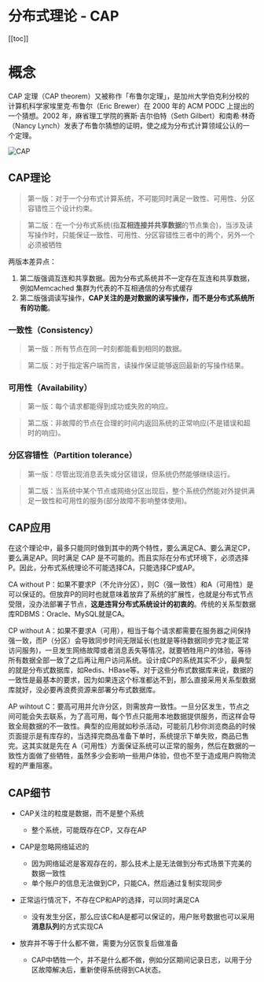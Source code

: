# 分布式理论 - CAP

[[toc]]

# 概念

CAP 定理（CAP theorem）又被称作「布鲁尔定理」，是加州大学伯克利分校的计算机科学家埃里克·布鲁尔（Eric Brewer）在 2000 年的 ACM PODC 上提出的一个猜想。2002 年，麻省理工学院的赛斯·吉尔伯特（Seth Gilbert）和南希·林奇（Nancy Lynch）发表了布鲁尔猜想的证明，使之成为分布式计算领域公认的一个定理。

![CAP](/_images/method/theory/CAP.png)

## CAP理论

> 第一版：对于一个分布式计算系统，不可能同时满足一致性、可用性、分区容错性三个设计约束。

> 第二版：在一个分布式系统(指**互相连接并共享数据**的节点集合)，当涉及读写操作时，只能保证一致性、可用性、分区容错性三者中的两个，另外一个必须被牺牲

两版本差异点：

1. 第二版强调互连和共享数据。因为分布式系统并不一定存在互连和共享数据，例如Memcached 集群为代表的不互相通信的分布式缓存
2. 第二版强调读写操作，**CAP关注的是对数据的读写操作，而不是分布式系统所有的功能**。

### 一致性（Consistency）

> 第一版：所有节点在同一时刻都能看到相同的数据。

> 第二版：对于指定客户端而言，读操作保证能够返回最新的写操作结果。

### 可用性（Availability）

> 第一版：每个请求都能得到成功或失败的响应。

> 第二版：非故障的节点在合理的时间内返回系统的正常响应(不是错误和超时的响应)。

### 分区容错性（Partition tolerance）

> 第一版：尽管出现消息丢失或分区错误，但系统仍然能够继续运行。

> 第二版：当系统中某个节点或网络分区出现后，整个系统仍然能对外提供满足一致性和可用性的服务(部分故障不影响整体使用)。　　　　　　

## CAP应用

在这个理论中，最多只能同时做到其中的两个特性，要么满足CA、要么满足CP，要么满足AP。同时满足 CAP 是不可能的。而且实际在分布式环境下，必须选择P。因此，分布式系统理论不可能选择CA，只能选择CP或AP。

CA without P：如果不要求P（不允许分区），则C（强一致性）和A（可用性）是可以保证的。但放弃P的同时也就意味着放弃了系统的扩展性，也就是分布式节点受限，没办法部署子节点，**这是违背分布式系统设计的初衷的**。传统的关系型数据库RDBMS：Oracle、MySQL就是CA。

CP without A：如果不要求A（可用），相当于每个请求都需要在服务器之间保持强一致，而P（分区）会导致同步时间无限延长(也就是等待数据同步完才能正常访问服务)，一旦发生网络故障或者消息丢失等情况，就要牺牲用户的体验，等待所有数据全部一致了之后再让用户访问系统。设计成CP的系统其实不少，最典型的就是分布式数据库，如Redis、HBase等。对于这些分布式数据库来说，数据的一致性是最基本的要求，因为如果连这个标准都达不到，那么直接采用关系型数据库就好，没必要再浪费资源来部署分布式数据库。

AP wihtout C：要高可用并允许分区，则需放弃一致性。一旦分区发生，节点之间可能会失去联系，为了高可用，每个节点只能用本地数据提供服务，而这样会导致全局数据的不一致性。典型的应用就如秒杀活动，可能前几秒你浏览商品的时候页面提示是有库存的，当选择完商品准备下单时，系统提示下单失败，商品已售完。这其实就是先在 A（可用性）方面保证系统可以正常的服务，然后在数据的一致性方面做了些牺牲，虽然多少会影响一些用户体验，但也不至于造成用户购物流程的严重阻塞。

## CAP细节

* CAP关注的粒度是数据，而不是整个系统
    * 整个系统，可能既存在CP，又存在AP

* CAP是忽略网络延迟的
    * 因为网络延迟是客观存在的，那么技术上是无法做到分布式场景下完美的数据一致性
    * 单个账户的信息无法做到CP，只能CA，然后通过复制实现同步

* 正常运行情况下，不存在CP和AP的选择，可以同时满足CA
    * 没有发生分区，那么应该C和A是都可以保证的，用户账号数据也可以采用**消息队列**的方式实现CA

* 放弃并不等于什么都不做，需要为分区恢复后做准备
    * CAP中牺牲一个，并不是什么都不做，例如分区期间记录日志，以用于分区故障解决后，重新使得系统得到CA状态。
